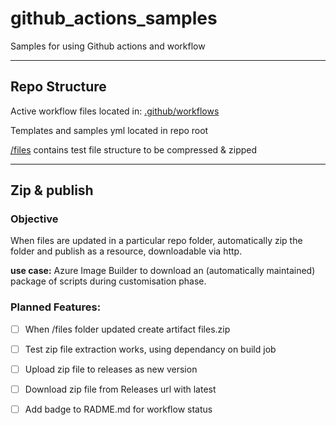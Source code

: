 # github_actions_samples
Samples for using Github actions and workflow

---

## Repo Structure
Active workflow files located in: [.github/workflows](.github/workflows)

Templates and samples yml located in repo root

[/files](./files) contains test file structure to be compressed & zipped

---

## Zip & publish
### Objective
When files are updated in a particular repo folder, automatically zip the folder and publish as a resource, downloadable via http.


**use case:**
Azure Image Builder to download an (automatically maintained) package of scripts during customisation phase.  

### Planned Features:
 - [ ] When /files folder updated create artifact files.zip
 - [ ] Test zip file extraction works, using dependancy on build job
 - [ ] Upload zip file to releases as new version
 - [ ] Download zip file from Releases url with latest
 - [ ] Add badge to RADME.md for workflow status

